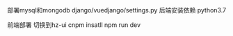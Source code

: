 部署mysql和mongodb
django/vuedjango/settings.py
后端安装依赖
python3.7

前端部署
切换到hz-ui
cnpm insatll 
npm run dev
